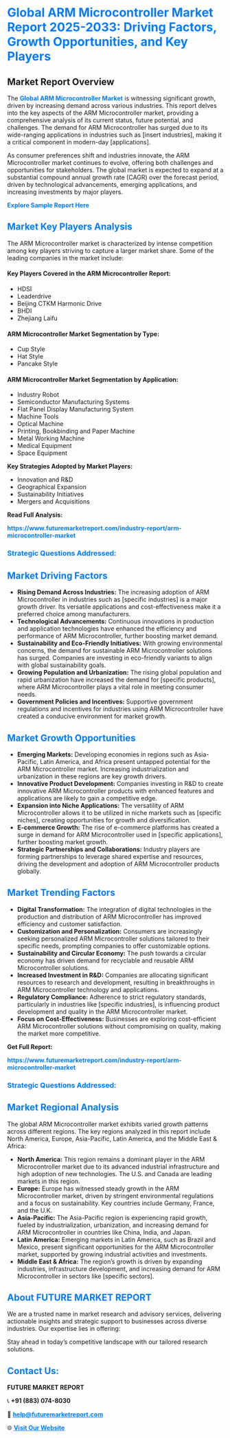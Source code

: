 <h1 style="color: #007BFF;">Global ARM Microcontroller Market Report 2025-2033: Driving Factors, Growth Opportunities, and Key Players</h1>

<section id="overview">
<h2>Market Report Overview</h2>
<p>The <a href="https://www.futuremarketreport.com/industry-report/arm-microcontroller-market" style="color: #007BFF; text-decoration: none;"><strong>Global ARM Microcontroller Market</strong></a> is witnessing significant growth, driven by increasing demand across various industries. This report delves into the key aspects of the ARM Microcontroller market, providing a comprehensive analysis of its current status, future potential, and challenges. The demand for ARM Microcontroller has surged due to its wide-ranging applications in industries such as [insert industries], making it a critical component in modern-day [applications].</p>
<p>As consumer preferences shift and industries innovate, the ARM Microcontroller market continues to evolve, offering both challenges and opportunities for stakeholders. The global market is expected to expand at a substantial compound annual growth rate (CAGR) over the forecast period, driven by technological advancements, emerging applications, and increasing investments by major players.</p>
</section>

<section id="overview">
<p><a href="https://www.futuremarketreport.com/request-sample/reportId=37860" style="color: #007BFF; text-decoration: none;"><strong>Explore Sample Report Here</strong></a></p>
</section>

<section id="key-players">
<h2 style="color: #007BFF;">Market Key Players Analysis</h2>
<p>The ARM Microcontroller market is characterized by intense competition among key players striving to capture a larger market share. Some of the leading companies in the market include:</p>
<h4>Key Players Covered in the ARM Microcontroller Report:</h4>
<ul><li>HDSI</li><li>Leaderdrive</li><li>Beijing CTKM Harmonic Drive</li><li>BHDI</li><li>Zhejiang Laifu</li></ul>
<h4>ARM Microcontroller Market Segmentation by Type:</h4>
<ul><li>Cup Style</li><li>Hat Style</li><li>Pancake Style</li></ul>

<h4>ARM Microcontroller Market Segmentation by Application:</h4>
<ul><li>Industry Robot</li><li>Semiconductor Manufacturing Systems</li><li>Flat Panel Display Manufacturing System</li><li>Machine Tools</li><li>Optical Machine</li><li>Printing, Bookbinding and Paper Machine</li><li>Metal Working Machine</li><li>Medical Equipment</li><li>Space Equipment</li></ul>
<p><strong>Key Strategies Adopted by Market Players:</strong></p>
<ul>
<li>Innovation and R&D</li>
<li>Geographical Expansion</li>
<li>Sustainability Initiatives</li>
<li>Mergers and Acquisitions</li>
</ul>
</section>

<section>
<p><strong>Read Full Analysis: </strong></p><a href="https://www.futuremarketreport.com/industry-report/arm-microcontroller-market" style="color: #007BFF; text-decoration: none;"><strong>https://www.futuremarketreport.com/industry-report/arm-microcontroller-market</strong></a>
<h3 style="color: #007BFF;">Strategic Questions Addressed:</h3>
</section>

<section id="driving-factors">
<h2 style="color: #007BFF;">Market Driving Factors</h2>
<ul>
<li><strong>Rising Demand Across Industries:</strong> The increasing adoption of ARM Microcontroller in industries such as [specific industries] is a major growth driver. Its versatile applications and cost-effectiveness make it a preferred choice among manufacturers.</li>
<li><strong>Technological Advancements:</strong> Continuous innovations in production and application technologies have enhanced the efficiency and performance of ARM Microcontroller, further boosting market demand.</li>
<li><strong>Sustainability and Eco-Friendly Initiatives:</strong> With growing environmental concerns, the demand for sustainable ARM Microcontroller solutions has surged. Companies are investing in eco-friendly variants to align with global sustainability goals.</li>
<li><strong>Growing Population and Urbanization:</strong> The rising global population and rapid urbanization have increased the demand for [specific products], where ARM Microcontroller plays a vital role in meeting consumer needs.</li>
<li><strong>Government Policies and Incentives:</strong> Supportive government regulations and incentives for industries using ARM Microcontroller have created a conducive environment for market growth.</li>
</ul>
</section>

<section id="growth-opportunities">
<h2 style="color: #007BFF;">Market Growth Opportunities</h2>
<ul>
<li><strong>Emerging Markets:</strong> Developing economies in regions such as Asia-Pacific, Latin America, and Africa present untapped potential for the ARM Microcontroller market. Increasing industrialization and urbanization in these regions are key growth drivers.</li>
<li><strong>Innovative Product Development:</strong> Companies investing in R&D to create innovative ARM Microcontroller products with enhanced features and applications are likely to gain a competitive edge.</li>
<li><strong>Expansion into Niche Applications:</strong> The versatility of ARM Microcontroller allows it to be utilized in niche markets such as [specific niches], creating opportunities for growth and diversification.</li>
<li><strong>E-commerce Growth:</strong> The rise of e-commerce platforms has created a surge in demand for ARM Microcontroller used in [specific applications], further boosting market growth.</li>
<li><strong>Strategic Partnerships and Collaborations:</strong> Industry players are forming partnerships to leverage shared expertise and resources, driving the development and adoption of ARM Microcontroller products globally.</li>
</ul>
</section>

<section id="trending-factors">
<h2 style="color: #007BFF;">Market Trending Factors</h2>
<ul>
<li><strong>Digital Transformation:</strong> The integration of digital technologies in the production and distribution of ARM Microcontroller has improved efficiency and customer satisfaction.</li>
<li><strong>Customization and Personalization:</strong> Consumers are increasingly seeking personalized ARM Microcontroller solutions tailored to their specific needs, prompting companies to offer customizable options.</li>
<li><strong>Sustainability and Circular Economy:</strong> The push towards a circular economy has driven demand for recyclable and reusable ARM Microcontroller solutions.</li>
<li><strong>Increased Investment in R&D:</strong> Companies are allocating significant resources to research and development, resulting in breakthroughs in ARM Microcontroller technology and applications.</li>
<li><strong>Regulatory Compliance:</strong> Adherence to strict regulatory standards, particularly in industries like [specific industries], is influencing product development and quality in the ARM Microcontroller market.</li>
<li><strong>Focus on Cost-Effectiveness:</strong> Businesses are exploring cost-efficient ARM Microcontroller solutions without compromising on quality, making the market more competitive.</li>
</ul>
</section>

<section>
<p><strong>Get Full Report: </strong></p><a href="https://www.futuremarketreport.com/industry-report/arm-microcontroller-market" style="color: #007BFF; text-decoration: none;"><strong>https://www.futuremarketreport.com/industry-report/arm-microcontroller-market</strong></a>
<h3 style="color: #007BFF;">Strategic Questions Addressed:</h3>
</section>


<section id="regional-analysis">
<h2 style="color: #007BFF;">Market Regional Analysis</h2>
<p>The global ARM Microcontroller market exhibits varied growth patterns across different regions. The key regions analyzed in this report include North America, Europe, Asia-Pacific, Latin America, and the Middle East & Africa:</p>
<ul>
<li><strong>North America:</strong> This region remains a dominant player in the ARM Microcontroller market due to its advanced industrial infrastructure and high adoption of new technologies. The U.S. and Canada are leading markets in this region.</li>
<li><strong>Europe:</strong> Europe has witnessed steady growth in the ARM Microcontroller market, driven by stringent environmental regulations and a focus on sustainability. Key countries include Germany, France, and the U.K.</li>
<li><strong>Asia-Pacific:</strong> The Asia-Pacific region is experiencing rapid growth, fueled by industrialization, urbanization, and increasing demand for ARM Microcontroller in countries like China, India, and Japan.</li>
<li><strong>Latin America:</strong> Emerging markets in Latin America, such as Brazil and Mexico, present significant opportunities for the ARM Microcontroller market, supported by growing industrial activities and investments.</li>
<li><strong>Middle East & Africa:</strong> The region’s growth is driven by expanding industries, infrastructure development, and increasing demand for ARM Microcontroller in sectors like [specific sectors].</li>
</ul>
</section>

<footer>
<h2 style="color: #007BFF;">About FUTURE MARKET REPORT</h2>
<p>We are a trusted name in market research and advisory services, delivering actionable insights and strategic support to businesses across diverse industries. Our expertise lies in offering:</p>

<p>Stay ahead in today’s competitive landscape with our tailored research solutions.</p>

<h2 style="color: #007BFF;">Contact Us:</h2>
<p><strong>FUTURE MARKET REPORT</strong></p>
<p>📞 <strong>+91 (883) 074-8030</strong></p>
<p>📧 <strong><a href="mailto:help@futuremarketreport.com" style="color: #007BFF;">help@futuremarketreport.com</a></strong></p>
<p>🌐 <strong><a href="https://www.futuremarketreport.com/" style="color: #007BFF;">Visit Our Website</a></strong></p>
</footer>